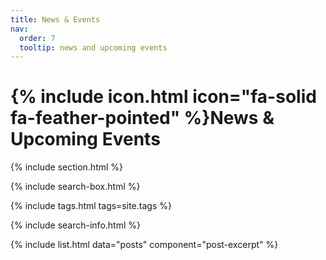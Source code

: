 ```yaml
---
title: News & Events
nav:
  order: 7
  tooltip: news and upcoming events
---
```


# {% include icon.html icon="fa-solid fa-feather-pointed" %}News & Upcoming Events




{% include section.html %}

{% include search-box.html %}

{% include tags.html tags=site.tags %}

{% include search-info.html %}

{% include list.html data="posts" component="post-excerpt" %}
